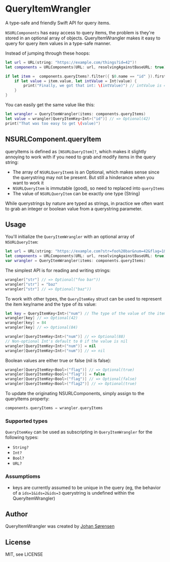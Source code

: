 # QueryItemWrangler

A type-safe and friendly Swift API for query items.

`NSURLComponents` has easy access to query items, the problem is they're stored in an optional array of objects. QueryItemWrangler makes it easy to query for query item values in a type-safe manner.

Instead of jumping through these hoops:

```swift
let url = URL(string: "https://example.com/things?id=42")!
let components = URLComponents(URL: url, resolvingAgainstBaseURL: true)!

if let item =  components.queryItems?.filter({ $0.name == "id" }).first {
    if let value = item.value, let intValue = Int(value) {
        print("Finally, we got that int: \(intValue)") // intValue is 42
    }
}
```

You can easily get the same value like this:

```swift
let wrangler = QueryItemWrangler(items: components.queryItems)
let value = wrangler[QueryItemKey<Int>("id")] // => Optional(42)
print("That was too easy to get \(value)")
```

## NSURLComponent.queryItem

queryItems is defined as `[NSURLQueryItem]?`, which makes it slightly annoying to work with if you need to grab and modify items in the query string:

* The array of `NSURLQueryItem`s is an Optional, which makes sense since the querystring may not be present. But still a hinderance when you want to work it
* `NSURLQueryItem` is immutable (good), so need to replaced into `queryItems`
* The value of `NSURLQueryItem` can be exactly one type (String)

While querystrings by nature are typed as strings, in practice we often want to grab an integer or boolean value from a querystring parameter.

## Usage

You'll initialize the `QueryItemWrangler` with an optional array of `NSURLQueryItem`:

```swift
let url = URL(string: "https://example.com?str=foo%20bar&num=42&flag=1&flag2=true")!
let components = URLComponents(URL: url, resolvingAgainstBaseURL: true)!
var wrangler = QueryItemWrangler(items: components.queryItems)
```

The simplest API is for reading and writing strings:

```swift
wrangler["str"] // => Optional("foo bar"))
wrangler["str"] = "baz"
wrangler["str"] // => Optional("baz"))
```

To work with other types, the `QueryItemKey` struct can be used to represent the item key/name and the type of its value:

```swift
let key = QueryItemKey<Int>("num") // The type of the value of the item named "num" is `Int?`
wrangler[key] // => Optional(42)
wrangler[key] = 84
wrangler[key] // => Optional(84)

wrangler[QueryItemKey<Int>("num")] // => Optional(88)
// Non-optional Int's default to 0 if the value is nil
wrangler[QueryItemKey<Int>("num")] = nil
wrangler[QueryItemKey<Int>("num")] // => nil
```

Boolean values are either true or false (nil is false):

```swift
wrangler[QueryItemKey<Bool>("flag")] // => Optional(true)
wrangler[QueryItemKey<Bool>("flag")] = false
wrangler[QueryItemKey<Bool>("flag")] // => Optional(false)
wrangler[QueryItemKey<Bool>("flag2")] // => Optional(true)
````

To update the originating NSURLComponents, simply assign to the queryItems property:
```swift
components.queryItems = wrangler.queryItems
```

### Supported types

`QueryItemKey` can be used as subscripting in `QueryItemWrangler` for the following types:

* `String?`
* `Int?`
* `Bool?`
* `URL?`

### Assumptioms

* keys are currently assumed to be unique in the query (eg, the behavior of a `ids=1&ids=2&ids=3` querystring is undefined within the QueryItemWrangler)

## Author

QueryItemWrangler was created by [Johan Sørensen](http://johansorensen.com)

## License

MIT, see LICENSE
